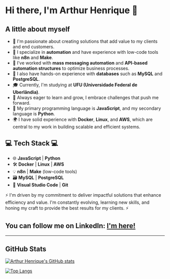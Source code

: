 # Hi there, I'm Arthur Henrique 👋

## A little about myself

- 💼 I'm passionate about creating solutions that add value to my clients and end customers.
- 💼 I specialize in **automation** and have experience with low-code tools like **n8n** and **Make**.
- 💼 I’ve worked with **mass messaging automation** and **API-based automation structures** to optimize business processes.
- 💼 I also have hands-on experience with **databases** such as **MySQL** and **PostgreSQL**.
- 🎓 Currently, I'm studying at **UFU (Universidade Federal de Uberlândia)**.
- 🌱 Always eager to learn and grow, I embrace challenges that push me forward.
- 🔭 My primary programming language is **JavaScript**, and my secondary language is **Python**.
- 🌍 I have solid experience with **Docker**, **Linux**, and **AWS**, which are central to my work in building scalable and efficient systems.

## 💻 Tech Stack 💻

- 🌐 **JavaScript** | **Python**
- 🛠 **Docker** | **Linux** | **AWS**
- 💡 **n8n** | **Make** (low-code tools)
- 🗃 **MySQL** | **PostgreSQL**
- 🔧 **Visual Studio Code** | **Git**

⚡ I'm driven by my commitment to deliver impactful solutions that enhance efficiency and value. I'm constantly evolving, learning new skills, and honing my craft to provide the best results for my clients. ⚡

## You can follow me on LinkedIn: [I'm here!](https://www.linkedin.com/in/arthur-henrique-1a280b26b)

---

## GitHub Stats

[![Arthur Henrique's GitHub stats](https://github-readme-stats.vercel.app/api?username=arthurtitan&show_icons=true&theme=radical&hide=["contribs","issues"])](https://github.com/arthurtitan)

[![Top Langs](https://github-readme-stats-git-masterrstaa-rickstaa.vercel.app/api/top-langs/?username=arthurtitan&show_icons=true&theme=radical)](https://github.com/arthurtitan/github-readme-stats)
